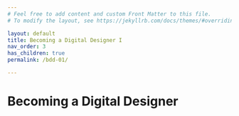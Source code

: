 ```yaml
---
# Feel free to add content and custom Front Matter to this file.
# To modify the layout, see https://jekyllrb.com/docs/themes/#overriding-theme-defaults

layout: default
title: Becoming a Digital Designer I
nav_order: 3
has_children: true
permalink: /bdd-01/

---
```


# Becoming a Digital Designer

